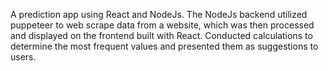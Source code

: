  A prediction app using React and NodeJs. The NodeJs backend utilized puppeteer to web scrape data from a website, which was then processed and displayed on the frontend built with React. Conducted calculations to determine the most frequent values and presented them as suggestions to users.
